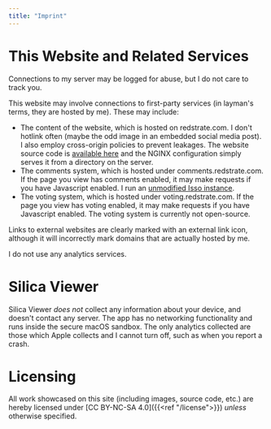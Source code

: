 ```yaml
---
title: "Imprint"
---
```


# This Website and Related Services

Connections to my server may be logged for abuse, but I do not care to track you.

This website may involve connections to first-party services (in layman's terms, they are hosted by me). These may include:
* The content of the website, which is hosted on redstrate.com. I don't hotlink often (maybe the odd image in an embedded social media post). I also employ cross-origin policies to prevent leakages. The website source code is [available here](https://git.sr.ht/~redstrate/redstrate.com) and the NGINX configuration simply serves it from a directory on the server.
* The comments system, which is hosted under comments.redstrate.com. If the page you view has comments enabled, it may make requests if you have Javascript enabled. I run an [unmodified Isso instance](https://isso-comments.de/).
* The voting system, which is hosted under voting.redstrate.com. If the page you view has voting enabled, it may make requests if you have Javascript enabled. The voting system is currently not open-source.

Links to external websites are clearly marked with an external link icon, although it will incorrectly mark domains that are actually hosted by me.

I do not use any analytics services.

# Silica Viewer

Silica Viewer _does not_ collect any information about your device, and doesn't contact any server. The app has no networking functionality and runs inside the secure macOS sandbox. The only analytics collected are those which Apple collects and I
cannot turn off, such as when you report a crash.

# Licensing

All work showcased on this site (including images, source code, etc.) are hereby licensed under
[CC BY-NC-SA 4.0]({{<ref "/license">}}) _unless_ otherwise specified.
